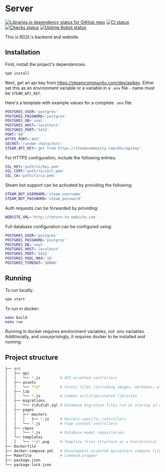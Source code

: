 # Server

[![Libraries.io dependency status for GitHub repo](https://img.shields.io/librariesio/github/hardytool/server?logo=npm&logoColor=FFFFFF)](https://libraries.io/github/hardytool/server/dependencies)
[![CI status](https://img.shields.io/github/actions/workflow/status/hardytool/server/node.js.yml?logo=github)](https://github.com/hardytool/server/actions/workflows/node.js.yml?query=branch%3Atrunk "View this project's CI run history")
[![Checks status](https://img.shields.io/github/checks-status/hardytool/server/trunk?logo=railway&label=deploy)](https://github.com/hardytool/server/commit/trunk)
[![Uptime Robot status](https://img.shields.io/uptimerobot/status/m787441842-04cf73902b7c489f45837dd0?logo=railway)](https://stats.uptimerobot.com/4zOmnCzkKJ)

This is RD2L's backend and website.

## Installation

First, install the project's dependencies.
```sh
npm install
```

Next, get an api key from https://steamcommunity.com/dev/apikey. Either set this
as an environment variable or a variable in a `.env` file - name must be
`STEAM_API_KEY`.

Here's a template with example values for a complete `.env` file:
```bash
POSTGRES_USER='postgres'
POSTGRES_PASSWORD='postgres'
POSTGRES_DB='seal'
POSTGRES_HOST='localhost'
POSTGRES_PORT='5432'
PORT='80'
HTTPS_PORT='443'
SECRET='random characters'
STEAM_API_KEY='get from https://steamcommunity.com/dev/apikey'
```

For HTTPS configuration, include the following entries:
```bash
SSL_KEY='path/to/key.pem'
SSL_CERT='path/to/cert.pem'
SSL_CA='path/to/ca.pem'
```

Steam bot support can be activated by providing the following:
```bash
STEAM_BOT_USERNAME='steam_username'
STEAM_BOT_PASSWORD='steam_password'
```

Auth requests can be forwarded by providing:
```bash
WEBSITE_URL='http://return-to-website.com'
```

Full database configuration can be configured using:
```bash
POSTGRES_USER='postgres'
POSTGRES_PASSWORD='postgres'
POSTGRES_DB='seal'
POSTGRES_HOST='localhost'
POSTGRES_PORT='5432'
POSTGRES_POOL_MAX='10'
POSTGRES_TIMEOUT='30000'
```

## Running

To run locally:
```sh
npm start
```

To run in docker:
```sh
make build
make run
```

Running in docker requires environment variables, not .env variables.
Additionally, and unsurprisingly, it requires docker to be installed and
running.

## Project structure
```bash
├── src
│   ├── api
│   │   └── *.js         # API-oriented controllers
│   ├── assets
│   │   └── **/*         # Static files (including images, markdown, etc.)
│   ├── lib
│   │   └── *.js         # Common utilities/shared libraries
│   ├── migrations
│   │   └── (\d\d\d).sql # Database migration files run at startup in order starting from 001.sql
│   ├── pages
│   │   ├── masters
│   │   │   ├── *.js     # Masters-specific controllers
│   │   └── *.js         # Page content controllers
│   ├── repos
│   │   └── *.js         # Database model repositories
│   └── templates
│   │   └── **/*.pug     # Template files structure as a hierarchical tree
├── Dockerfile
├── docker-compose.yml   # Development-oriented quickstart compose file
├── Makefile             # Command wrapper
├── package.json
└── package-lock.json
```
